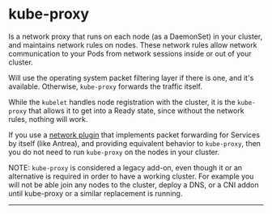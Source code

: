 # kube-proxy

Is a network proxy that runs on each node (as a DaemonSet) in your cluster, and
maintains network rules on nodes. These network rules allow network
communication to your Pods from network sessions inside or out of your
cluster.

Will use the operating system packet filtering layer if there is one, and it's
available. Otherwise, `kube-proxy` forwards the traffic itself.

While the `kubelet` handles node registration with the cluster, it is the
`kube-proxy` that allows it to get into a Ready state, since without the network
rules, nothing will work.

If you use a [network plugin] that implements packet forwarding for Services by
itself (like Antrea), and providing equivalent behavior to `kube-proxy`, then you do not need
to run `kube-proxy` on the nodes in your cluster.


NOTE: `kube-proxy` is considered a legacy add-on, even though it or an
alternative is required in order to have a working cluster. For example
you will not be able join any nodes to the cluster, deploy a DNS, or a CNI addon
until kube-proxy or a similar replacement is running.

---

[network plugin]: https://kubernetes.io/docs/concepts/architecture/#network-plugins
